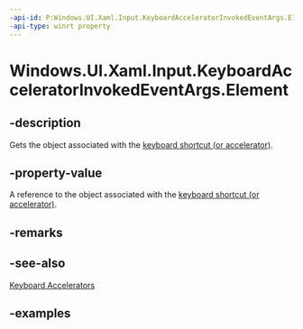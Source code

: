 ```yaml
---
-api-id: P:Windows.UI.Xaml.Input.KeyboardAcceleratorInvokedEventArgs.Element
-api-type: winrt property
---
```


<!-- Property syntax.
public DependencyObject Element { get; }
-->

# Windows.UI.Xaml.Input.KeyboardAcceleratorInvokedEventArgs.Element

## -description
Gets the object associated with the [keyboard shortcut (or accelerator)](keyboardaccelerator.md).



## -property-value
A reference to the object associated with the [keyboard shortcut (or accelerator)](keyboardaccelerator.md).

## -remarks

## -see-also
[Keyboard Accelerators](/windows/uwp/design/input/keyboard-accelerators)

## -examples

